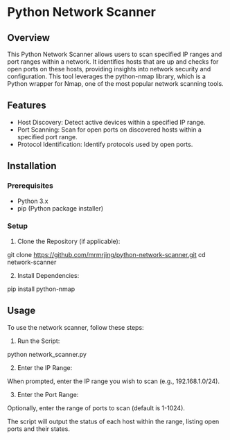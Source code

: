 # Python Network Scanner
## Overview
This Python Network Scanner allows users to scan specified IP ranges and port ranges within a network. It identifies hosts that are up and checks for open ports on these hosts, providing insights into network security and configuration. This tool leverages the python-nmap library, which is a Python wrapper for Nmap, one of the most popular network scanning tools.

## Features
- Host Discovery: Detect active devices within a specified IP range.
- Port Scanning: Scan for open ports on discovered hosts within a specified port range.
- Protocol Identification: Identify protocols used by open ports.

## Installation
### Prerequisites
- Python 3.x
- pip (Python package installer)

### Setup
1. Clone the Repository (if applicable):

git clone https://github.com/mrmrjing/python-network-scanner.git
cd network-scanner


2. Install Dependencies:

pip install python-nmap


## Usage
To use the network scanner, follow these steps:

1. Run the Script:

python network_scanner.py

2. Enter the IP Range:

When prompted, enter the IP range you wish to scan (e.g., 192.168.1.0/24).

3. Enter the Port Range:

Optionally, enter the range of ports to scan (default is 1-1024).

The script will output the status of each host within the range, listing open ports and their states.


